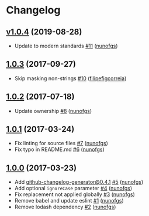 # Changelog

## [v1.0.4](https://github.com/nunofgs/mask-xml/releases/tag/v1.0.4) (2019-08-28)
- Update to modern standards [\#11](https://github.com/nunofgs/mask-xml/pull/11) ([nunofgs](https://github.com/nunofgs))

## [1.0.3](https://github.com/nunofgs/mask-xml/releases/tag/v1.0.3) (2017-09-27)
- Skip masking non-strings [\#10](https://github.com/nunofgs/mask-xml/pull/10) ([filipefigcorreia](https://github.com/filipefigcorreia))

## [1.0.2](https://github.com/nunofgs/mask-xml/releases/tag/v1.0.2) (2017-07-18)
- Update ownership [\#8](https://github.com/nunofgs/mask-xml/pull/8) ([nunofgs](https://github.com/nunofgs))

## [1.0.1](https://github.com/nunofgs/mask-xml/releases/tag/v1.0.1) (2017-03-24)
- Fix linting for source files [\#7](https://github.com/nunofgs/mask-xml/pull/7) ([nunofgs](https://github.com/nunofgs))
- Fix typo in README.md [\#6](https://github.com/nunofgs/mask-xml/pull/6) ([nunofgs](https://github.com/nunofgs))

## [1.0.0](https://github.com/nunofgs/mask-xml/releases/tag/v1.0.0) (2017-03-23)
- Add github-changelog-generator@0.4.1 [\#5](https://github.com/nunofgs/mask-xml/pull/5) ([nunofgs](https://github.com/nunofgs))
- Add optional `ignoreCase` parameter [\#4](https://github.com/nunofgs/mask-xml/pull/4) ([nunofgs](https://github.com/nunofgs))
- Fix replacement not applied globally [\#3](https://github.com/nunofgs/mask-xml/pull/3) ([nunofgs](https://github.com/nunofgs))
- Remove babel and update eslint [\#1](https://github.com/nunofgs/mask-xml/pull/1) ([nunofgs](https://github.com/nunofgs))
- Remove lodash dependency [\#2](https://github.com/nunofgs/mask-xml/pull/2) ([nunofgs](https://github.com/nunofgs))
